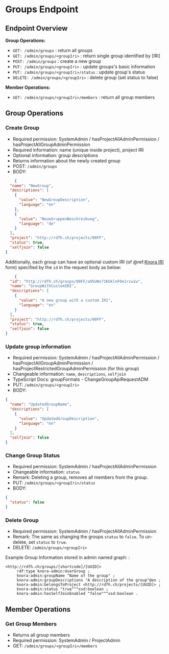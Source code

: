 <!---
 * Copyright © 2021 - 2024 Swiss National Data and Service Center for the Humanities and/or DaSCH Service Platform contributors.
 * SPDX-License-Identifier: Apache-2.0
-->

# Groups Endpoint

## Endpoint Overview

**Group Operations:**

- `GET: /admin/groups` : return all groups
- `GET: /admin/groups/<groupIri>` : return single group identified by [IRI]
- `POST: /admin/groups` : create a new group
- `PUT: /admin/groups/<groupIri>` : update groups's basic information
- `PUT: /admin/groups/<groupIri>/status` : update group's status
- `DELETE: /admin/groups/<groupIri>` : delete group (set status to false)

**Member Operations:**

- `GET: /admin/groups/<groupIri>/members` : return all group members

## Group Operations

### Create Group

- Required permission: SystemAdmin / hasProjectAllAdminPermission
  / hasProjectAllGroupAdminPermission
- Required information: name (unique inside project), project IRI
- Optional information: group descriptions
- Returns information about the newly created group
- POST: `/admin/groups`
- BODY:

```json
    {
  "name": "NewGroup",
  "descriptions": [
    {
      "value": "NewGroupDescription",
      "language": "en"
    },
    {
      "value": "NeueGruppenBeschreibung",
      "language": "de"
    }
  ],
  "project": "http://rdfh.ch/projects/00FF",
  "status": true,
  "selfjoin": false
}
```

Additionally, each group can have an optional custom IRI (of @ref:[Knora IRI](../api-v2/knora-iris.md#iris-for-data)
form)
specified by the `id` in the request body as below:

```json
    {
  "id": "http://rdfh.ch/groups/00FF/a95UWs71KUklnFOe1rcw1w",
  "name": "GroupWithCustomIRI",
  "descriptions": [
    {
      "value": "A new group with a custom IRI",
      "language": "en"
    }
  ],
  "project": "http://rdfh.ch/projects/00FF",
  "status": true,
  "selfjoin": false
}
```

### Update group information

- Required permission: SystemAdmin / hasProjectAllAdminPermission
  / hasProjectAllGroupAdminPermission /
  hasProjectRestrictedGroupAdminPermission (for this group)
- Changeable information: `name`, `descriptions`, `selfjoin`
- TypeScript Docs: groupFormats - ChangeGroupApiRequestADM
- PUT: `/admin/groups/<groupIri>`
- BODY:

```json
{
  "name": "UpdatedGroupName",
  "descriptions": [
    {
      "value": "UpdatedGroupDescription",
      "language": "en"
    }
  ],
  "selfjoin": false
}
```

### Change Group Status

- Required permission: SystemAdmin / hasProjectAllAdminPermission
- Changeable information: `status`
- Remark: Deleting a group, removes all members from the group.
- PUT: `/admin/groups/<groupIri>/status`
- BODY:

```json
{
  "status": false
}
```

### Delete Group

- Required permission: SystemAdmin / hasProjectAllAdminPermission
- Remark: The same as changing the groups `status` to
  `false`. To un-delete, set `status` to `true`.
- DELETE: `/admin/groups/<groupIri>`

Example Group Information stored in admin named graph: :

```
<http://rdfh.ch/groups/[shortcode]/[UUID]>
     rdf:type knora-admin:UserGroup ;
     knora-admin:groupName "Name of the group" ;
     knora-admin:groupDescriptions "A description of the group"@en ;
     knora-admin:belongsToProject <http://rdfh.ch/projects/[UUID]> ;
     knora-admin:status "true"^^xsd:boolean ;
     knora-admin:hasSelfJoinEnabled "false"^^xsd:boolean .
```

## Member Operations

### Get Group Members

- Returns all group members
- Required permission: SystemAdmin / ProjectAdmin
- GET: `/admin/groups/<groupIri>/members`
